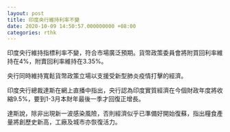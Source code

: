 ```yaml
---
layout: post
title: 印度央行維持利率不變
date: 2020-10-09 14:50:57.000000000 +08:00
categories: rthk
---
```


印度央行維持指標利率不變，符合市場廣泛預期。貨幣政策委員會將附買回利率維持在4%，附賣回利率維持在3.35%。

央行同時維持寬鬆貨幣政策立場以支援受新型肺炎疫情打擊的經濟。

印度央行總裁達斯在網上直播中指出，央行認為印度實質經濟在今個財政年度將收縮9.5%，要到1-3月本財年最後一季才回復正增長。

達斯說，除非出現新一波感染風險，否則經濟似乎已準備好開始復蘇，指出糧食產量將創歷史新高，工廠及城市亦恢復活力。
